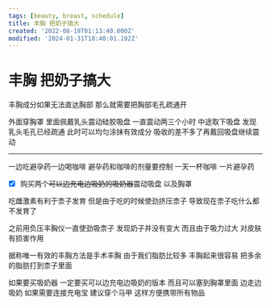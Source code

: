 ```yaml
---
tags: [beauty, breast, schedule]
title: 丰胸 把奶子搞大
created: '2022-08-19T01:13:40.000Z'
modified: '2024-01-31T18:40:01.192Z'
---
```


# 丰胸 把奶子搞大

丰胸成分如果无法直达胸部 那么就需要把胸部毛孔疏通开

外面穿胸罩 里面佩戴乳头震动硅胶吸盘 一直震动两三个小时 中途取下吸盘 发现乳头毛孔已经疏通 此时可以均匀涂抹有效成分 吸收的差不多了再戴回吸盘继续震动

---

一边吃避孕药一边喝咖啡 避孕药和咖啡的剂量要控制 一天一杯咖啡 一片避孕药

- [x] 购买两个~~可以边充电边吸奶的吸奶器~~震动吸盘 以及胸罩

吃雌激素有利于柰子发育 但是由于吃的时候使劲挤压柰子 导致现在柰子吃什么都不发育了

之前用负压丰胸仪一直使劲吸柰子 发现奶子并没有变大 而且由于吸力过大 对皮肤有损害作用

据称唯一有效的丰胸方法是手术丰胸 由于我们脂肪比较多 丰胸起来很容易 把多余的脂肪打到柰子里面

如果要买吸奶器 一定要买可以边充电边吸奶的版本 而且可以塞到胸罩里面 边走边吸奶 如果需要连接充电宝 建议穿个马甲 这样方便携带所有物品
